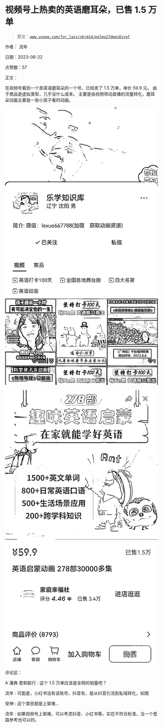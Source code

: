 # 视频号上热卖的英语磨耳朵，已售 1.5 万单

> 原文：[`www.yuque.com/for_lazy/xkrm14/eolmv27dmqi8iygf`](https://www.yuque.com/for_lazy/xkrm14/eolmv27dmqi8iygf)

作者： 流年

日期：2023-06-22

点赞数：57

正文：

在视频号看到一个卖英语磨耳朵的一个号，已经卖了 1.5 万单，单价 59.9 元。 由于商品是虚拟类型，几乎没什么成本。 主要是由视频带动直播的流量转化，磨耳朵动画主要是一些小孩子看的动画。

![](img/8216fbdea150448ee59be079854dc35b.png)  

![](img/9d92bec001fde18f1c033c3d318ed78e.png)  

评论区：

A 潘典 君和联行 : 这个 1.5 万单应该是全网的销量吧？

流年 : 可能是，小红书没有该账号，抖音有，是从抖音引流到私域转化，如图

安神 : 这个类目就是上架难...

流年 : 如果视频号上架难，可以考虑抖音、小红书等，实在不符合标准，当一个思路参考也可以的。

